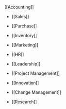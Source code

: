[[Accounting]]

- [[Sales]]
- [[Purchase]]
- [[Inventory]]
- [[Marketing]]

- [[HR]]
- [[Leadership]]
- [[Project Management]]


- [[Innovation]]
- [[Change Management]]
- [[Research]]




